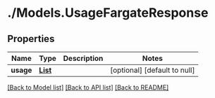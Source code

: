 # ./Models.UsageFargateResponse
## Properties

Name | Type | Description | Notes
------------ | ------------- | ------------- | -------------
**usage** | [**List**][1] |  | [optional] [default to null]

[[Back to Model list]][2] [[Back to API list]][3] [[Back to README]][4]

[1]: UsageFargateHour.md
[2]: ../README.md#documentation-for-models
[3]: ../README.md#documentation-for-api-endpoints
[4]: ../README.md
